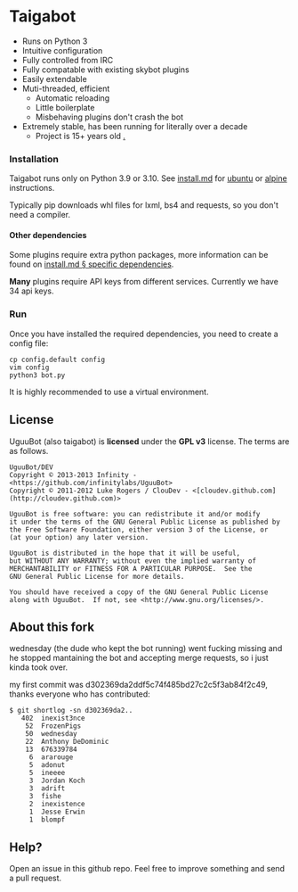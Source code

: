# Taigabot

* Runs on Python 3
* Intuitive configuration
* Fully controlled from IRC
* Fully compatable with existing skybot plugins
* Easily extendable
* Muti-threaded, efficient
  * Automatic reloading
  * Little boilerplate
  * Misbehaving plugins don't crash the bot
* Extremely stable, has been running for literally over a decade
  * Project is 15+ years old [.](https://github.com/rmmh/skybot/commit/4b7cc141e5def027d2a562a1d53a2c465216fd9e)

### Installation
Taigabot runs only on Python 3.9 or 3.10. See [install.md](install.md#instructions) for [ubuntu](install.md#ubuntu) or [alpine](install.md#alpine) instructions.

Typically pip downloads whl files for lxml, bs4 and requests, so you don't need a compiler.

#### Other dependencies
Some plugins require extra python packages, more information can be found on [install.md § specific dependencies](install.md#specific-dependencies).

**Many** plugins require API keys from different services. Currently we have 34 api keys.


### Run
Once you have installed the required dependencies, you need to create a config file:

    cp config.default config
    vim config
    python3 bot.py

It is highly recommended to use a virtual environment.

## License

UguuBot (also taigabot) is **licensed** under the **GPL v3** license. The terms are as follows.

    UguuBot/DEV
    Copyright © 2013-2013 Infinity - <https://github.com/infinitylabs/UguuBot>
    Copyright © 2011-2012 Luke Rogers / ClouDev - <[cloudev.github.com](http://cloudev.github.com)>

    UguuBot is free software: you can redistribute it and/or modify
    it under the terms of the GNU General Public License as published by
    the Free Software Foundation, either version 3 of the License, or
    (at your option) any later version.

    UguuBot is distributed in the hope that it will be useful,
    but WITHOUT ANY WARRANTY; without even the implied warranty of
    MERCHANTABILITY or FITNESS FOR A PARTICULAR PURPOSE.  See the
    GNU General Public License for more details.

    You should have received a copy of the GNU General Public License
    along with UguuBot.  If not, see <http://www.gnu.org/licenses/>.

## About this fork
wednesday (the dude who kept the bot running) went fucking missing and he stopped mantaining the bot and accepting merge requests, so i just kinda took over.

my first commit was d302369da2ddf5c74f485bd27c2c5f3ab84f2c49, thanks everyone who has contributed:
```
$ git shortlog -sn d302369da2..
   402  inexist3nce
    52  FrozenPigs
    50  wednesday
    22  Anthony DeDominic
    13  676339784
     6  ararouge
     5  adonut
     5  ineeee
     3  Jordan Koch
     3  adrift
     3  fishe
     2  inexistence
     1  Jesse Erwin
     1  blompf
```

## Help?

Open an issue in this github repo. Feel free to improve something and send a pull request.
